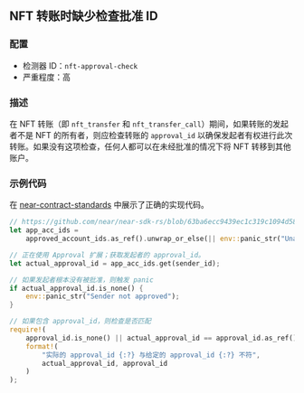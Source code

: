 
## NFT 转账时缺少检查批准 ID

### 配置

* 检测器 ID：`nft-approval-check`
* 严重程度：高

### 描述

在 NFT 转账（即 `nft_transfer` 和 `nft_transfer_call`）期间，如果转账的发起者不是 NFT 的所有者，则应检查转账的 `approval_id` 以确保发起者有权进行此次转账。如果没有这项检查，任何人都可以在未经批准的情况下将 NFT 转移到其他账户。

### 示例代码

在 [near-contract-standards](https://github.com/near/near-sdk-rs/blob/63ba6ecc9439ec1c319c1094d581653698229473/near-contract-standards/src/non_fungible_token/core/core_impl.rs#L212) 中展示了正确的实现代码。

```rust
// https://github.com/near/near-sdk-rs/blob/63ba6ecc9439ec1c319c1094d581653698229473/near-contract-standards/src/non_fungible_token/core/core_impl.rs#L215
let app_acc_ids =
    approved_account_ids.as_ref().unwrap_or_else(|| env::panic_str("Unauthorized"));

// 正在使用 Approval 扩展；获取发起者的 approval_id。
let actual_approval_id = app_acc_ids.get(sender_id);

// 如果发起者根本没有被批准，则触发 panic
if actual_approval_id.is_none() {
    env::panic_str("Sender not approved");
}

// 如果包含 approval_id，则检查是否匹配
require!(
    approval_id.is_none() || actual_approval_id == approval_id.as_ref(),
    format!(
        "实际的 approval_id {:?} 与给定的 approval_id {:?} 不符",
        actual_approval_id, approval_id
    )
);
```
